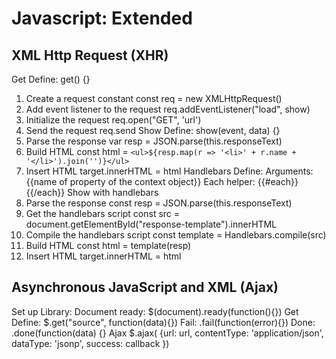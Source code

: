 # Javascript: Extended

## XML Http Request (XHR)

Get
  Define: get() {}
  1. Create a request constant
    const req = new XMLHttpRequest()
  2. Add event listener to the request
    req.addEventListener("load", show)
  3. Initialize the request
    req.open("GET", 'url')
  4. Send the request
    req.send
Show
  Define: show(event, data) {}
  1. Parse the response
    var resp = JSON.parse(this.responseText)
  2. Build HTML
    const html = `<ul>${resp.map(r => '<li>' + r.name + '</li>').join('')}</ul>`
  3. Insert HTML
    target.innerHTML = html
Handlebars
  Define: <script id="response-template" type="text/x-handlebars-template"></script>
  Arguments: {{name of property of the context object}}
  Each helper: {{#each}} {{/each}}
Show with handlebars
  1. Parse the response
    const resp = JSON.parse(this.responseText)
  2. Get the handlebars script
    const src = document.getElementById("response-template").innerHTML
  3. Compile the handlebars script
    const template = Handlebars.compile(src)
  4. Build HTML
    const html = template(resp)
  5. Insert HTML
    target.innerHTML = html

## Asynchronous JavaScript and XML (Ajax)

Set up
  Library: <script type="text/javascript" src="http://ajax.googleapis.com/ajax/libs/jquery/3.1.0/jquery.min.js"></script>
  Document ready: $(document).ready(function(){})
Get
  Define: $.get("source", function(data){})
  Fail: .fail(function(error){})
  Done: .done(function(data) {}
Ajax
  $.ajax(
    {url: url,
    contentType: 'application/json',
    dataType: 'jsonp',
    success: callback
  })
